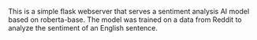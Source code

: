 This is a simple flask webserver that serves a sentiment analysis AI model based on roberta-base. The model was trained on a data from Reddit to analyze the sentiment of an English sentence.